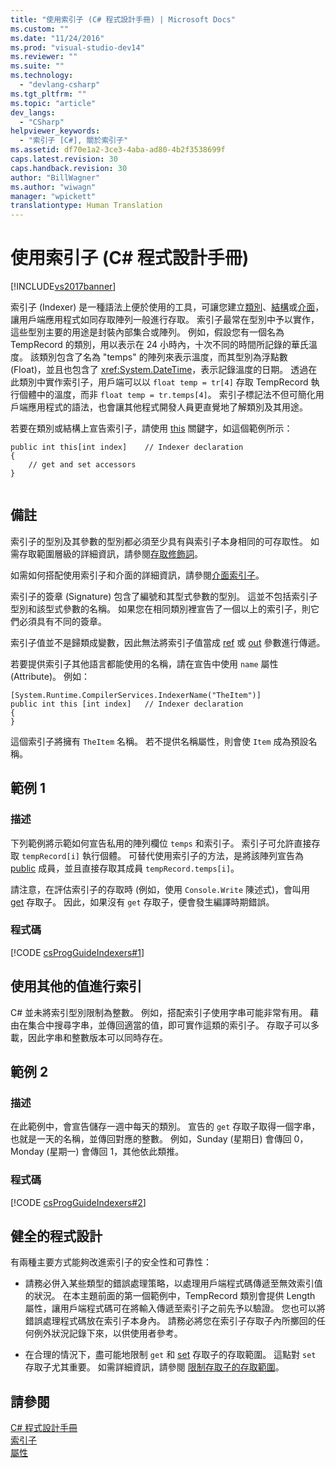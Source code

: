 ```yaml
---
title: "使用索引子 (C# 程式設計手冊) | Microsoft Docs"
ms.custom: ""
ms.date: "11/24/2016"
ms.prod: "visual-studio-dev14"
ms.reviewer: ""
ms.suite: ""
ms.technology: 
  - "devlang-csharp"
ms.tgt_pltfrm: ""
ms.topic: "article"
dev_langs: 
  - "CSharp"
helpviewer_keywords: 
  - "索引子 [C#], 關於索引子"
ms.assetid: df70e1a2-3ce3-4aba-ad80-4b2f3538699f
caps.latest.revision: 30
caps.handback.revision: 30
author: "BillWagner"
ms.author: "wiwagn"
manager: "wpickett"
translationtype: Human Translation
---
```

# 使用索引子 (C# 程式設計手冊)
[!INCLUDE[vs2017banner](../../../csharp/includes/vs2017banner.md)]

索引子 \(Indexer\) 是一種語法上便於使用的工具，可讓您建立[類別](../../../csharp/language-reference/keywords/class.md)、[結構](../../../csharp/language-reference/keywords/struct.md)或[介面](../../../csharp/language-reference/keywords/interface.md)，讓用戶端應用程式如同存取陣列一般進行存取。  索引子最常在型別中予以實作，這些型別主要的用途是封裝內部集合或陣列。  例如，假設您有一個名為 TempRecord 的類別，用以表示在 24 小時內，十次不同的時間所記錄的華氏溫度。  該類別包含了名為 "temps" 的陣列來表示溫度，而其型別為浮點數 \(Float\)，並且也包含了 <xref:System.DateTime>，表示記錄溫度的日期。  透過在此類別中實作索引子，用戶端可以以 `float temp = tr[4]` 存取 TempRecord 執行個體中的溫度，而非 `float temp = tr.temps[4]`。  索引子標記法不但可簡化用戶端應用程式的語法，也會讓其他程式開發人員更直覺地了解類別及其用途。  
  
 若要在類別或結構上宣告索引子，請使用 [this](../../../csharp/language-reference/keywords/this.md) 關鍵字，如這個範例所示：  
  
```  
public int this[int index]    // Indexer declaration  
{  
    // get and set accessors  
}  
  
```  
  
## 備註  
 索引子的型別及其參數的型別都必須至少具有與索引子本身相同的可存取性。  如需存取範圍層級的詳細資訊，請參閱[存取修飾詞](../../../csharp/language-reference/keywords/access-modifiers.md)。  
  
 如需如何搭配使用索引子和介面的詳細資訊，請參閱[介面索引子](../../../csharp/programming-guide/indexers/indexers-in-interfaces.md)。  
  
 索引子的簽章 \(Signature\) 包含了編號和其型式參數的型別。  這並不包括索引子型別和該型式參數的名稱。  如果您在相同類別裡宣告了一個以上的索引子，則它們必須具有不同的簽章。  
  
 索引子值並不是歸類成變數，因此無法將索引子值當成 [ref](../../../csharp/language-reference/keywords/ref.md) 或 [out](../../../csharp/language-reference/keywords/out.md) 參數進行傳遞。  
  
 若要提供索引子其他語言都能使用的名稱，請在宣告中使用 `name` 屬性 \(Attribute\)。  例如：  
  
```  
[System.Runtime.CompilerServices.IndexerName("TheItem")]  
public int this [int index]   // Indexer declaration  
{  
}  
```  
  
 這個索引子將擁有 `TheItem` 名稱。  若不提供名稱屬性，則會使 `Item` 成為預設名稱。  
  
## 範例 1  
  
### 描述  
 下列範例將示範如何宣告私用的陣列欄位 `temps` 和索引子。  索引子可允許直接存取 `tempRecord[i]` 執行個體。  可替代使用索引子的方法，是將該陣列宣告為 [public](../../../csharp/language-reference/keywords/public.md) 成員，並且直接存取其成員 `tempRecord.temps[i]`。  
  
 請注意，在評估索引子的存取時 \(例如，使用 `Console.Write` 陳述式\)，會叫用 [get](../../../csharp/language-reference/keywords/get.md) 存取子。  因此，如果沒有 `get` 存取子，便會發生編譯時期錯誤。  
  
### 程式碼  
 [!CODE [csProgGuideIndexers#1](../CodeSnippet/VS_Snippets_VBCSharp/csProgGuideIndexers#1)]  
  
## 使用其他的值進行索引  
 C\# 並未將索引型別限制為整數。  例如，搭配索引子使用字串可能非常有用。  藉由在集合中搜尋字串，並傳回適當的值，即可實作這類的索引子。  存取子可以多載，因此字串和整數版本可以同時存在。  
  
## 範例 2  
  
### 描述  
 在此範例中，會宣告儲存一週中每天的類別。  宣告的 `get` 存取子取得一個字串，也就是一天的名稱，並傳回對應的整數。  例如，Sunday \(星期日\) 會傳回 0，Monday \(星期一\) 會傳回 1，其他依此類推。  
  
### 程式碼  
 [!CODE [csProgGuideIndexers#2](../CodeSnippet/VS_Snippets_VBCSharp/csProgGuideIndexers#2)]  
  
## 健全的程式設計  
 有兩種主要方式能夠改進索引子的安全性和可靠性：  
  
-   請務必併入某些類型的錯誤處理策略，以處理用戶端程式碼傳遞至無效索引值的狀況。  在本主題前面的第一個範例中，TempRecord 類別會提供 Length 屬性，讓用戶端程式碼可在將輸入傳遞至索引子之前先予以驗證。  您也可以將錯誤處理程式碼放在索引子本身內。  請務必將您在索引子存取子內所擲回的任何例外狀況記錄下來，以供使用者參考。  
  
-   在合理的情況下，盡可能地限制 `get` 和 [set](../../../csharp/language-reference/keywords/set.md) 存取子的存取範圍。  這點對 `set` 存取子尤其重要。  如需詳細資訊，請參閱 [限制存取子的存取範圍](../../../csharp/programming-guide/classes-and-structs/restricting-accessor-accessibility.md)。  
  
## 請參閱  
 [C\# 程式設計手冊](../../../csharp/programming-guide/index.md)   
 [索引子](../../../csharp/programming-guide/indexers/index.md)   
 [屬性](../../../csharp/programming-guide/classes-and-structs/properties.md)